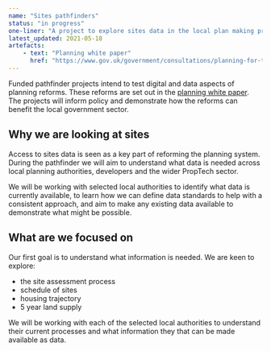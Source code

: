 ```yaml
---
name: "Sites pathfinders"
status: "in progress"
one-liner: "A project to explore sites data in the local plan making process"
latest_updated: 2021-05-18
artefacts:
    - text: "Planning white paper"
      href: "https://www.gov.uk/government/consultations/planning-for-the-future"
---
```


Funded pathfinder projects intend to test digital and data aspects of planning reforms. These reforms are set out in the [planning white paper](https://www.gov.uk/government/consultations/planning-for-the-future). The projects will inform policy and demonstrate how the reforms can benefit the local government sector.

## Why we are looking at sites

Access to sites data is seen as a key part of reforming the planning system. During the pathfinder we will aim to understand what data is needed across local planning authorities, developers and the wider PropTech sector.

We will be working with selected local authorities to identify what data is currently available, to learn how we can define data standards to help with a consistent approach, and aim to make any existing data available to demonstrate what might be possible.

## What are we focused on

Our first goal is to understand what information is needed. We are keen to explore:

* the site assessment process
* schedule of sites
* housing trajectory
* 5 year land supply

We will be working with each of the selected local authorities to understand their current processes and what information they that can be made available as data.




